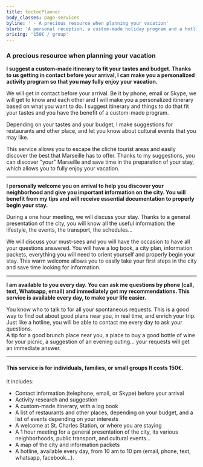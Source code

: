 ```yaml
---
title: toctocPlanner
body_classes: page-services
byline: ' - A precious resource when planning your vacation'
blurb: 'A personal reception, a custom-made holiday program and a hotline for all your questions while you’re in town.'
pricing: '150€ / group'
---
```


### A precious resource when planning your vacation

**I suggest a custom-made itinerary to fit your tastes and budget. Thanks to us getting in contact before your arrival, I can make you a personalized activity program so that you may fully enjoy your vacation.**

We will get in contact before your arrival. Be it by phone, email or Skype, we will get to know and each other and I will make you a personalized itinerary based on what you want to do. I suggest itinerary and things to do that fit your tastes and you have the benefit of a custom-made program.  

Depending on your tastes and your budget, I make suggestions for restaurants and other place, and let you know about cultural events that you may like.  

This service allows you to escape the cliché tourist areas and easily discover the best that Marseille has to offer. Thanks to my suggestions, you can discover "your" Marseille and save time in the preparation of your stay, which allows you to fully enjoy your vacation.  

___

**I personally welcome you on arrival to help you discover your neighborhood and give you important information on the city. You will benefit from my tips and will receive essential documentation to properly begin your stay.**

During a one hour meeting, we will discuss your stay. Thanks to a general presentation of the city, you will know all the useful information: the lifestyle, the events, the transport, the schedules...  

We will discuss your must-sees and you will have the occasion to have all your questions answered.
You will have a log book, a city plan, information packets, everything you will need to orient yourself and properly begin your stay.
This warm welcome allows you to easily take your first steps in the city and save time looking for information.

___

**I am available to you every day. You can ask me questions by phone (call, text, Whatsapp, email) and immediately get my recommendations. This service is available every day, to make your life easier.**
 
You know who to talk to for all your spontaneous requests. This is a good way to find out about good plans near you, in real time, and enrich your trip.  
Just like a hotline, you will be able to contact me every day to ask your questions.  
A tip for a good brunch place near you, a place to buy a good bottle of wine for your picnic, a suggestion of an evening outing... your requests will get an immediate answer.

___

#### This service is for individuals, families, or small groups It costs 150€.  
 
It includes:  
 
* Contact information (telephone, email, or Skype) before your arrival
* Activity research and suggestion
* A custom-made itinerary, with a log book
* A list of restaurants and other places, depending on your budget, and a list of events depending on your interests
* A welcome at St. Charles Station, or where you are staying
* A 1 hour meeting for a general presentation of the city, its various neighborhoods, public transport, and cultural events...
* A map of the city and information packets
* A hotline, available every day, from 10 am to 10 pm (email, phone, text, whatsapp, facebook...).

